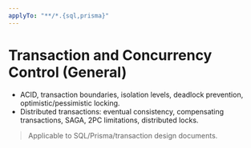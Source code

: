 ```yaml
---
applyTo: "**/*.{sql,prisma}"
---
```


# Transaction and Concurrency Control (General)

- ACID, transaction boundaries, isolation levels, deadlock prevention, optimistic/pessimistic locking.
- Distributed transactions: eventual consistency, compensating transactions, SAGA, 2PC limitations, distributed locks.

> Applicable to SQL/Prisma/transaction design documents.